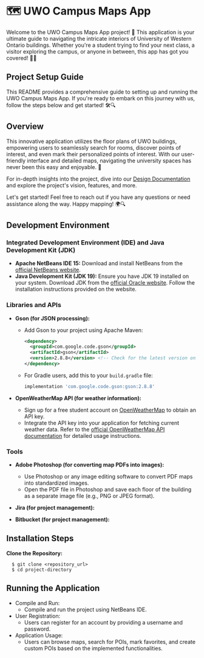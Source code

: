 # 🗺️ UWO Campus Maps App

Welcome to the UWO Campus Maps App project! 🚀 This application is your ultimate guide to navigating the intricate interiors of University of Western Ontario buildings. Whether you're a student trying to find your next class, a visitor exploring the campus, or anyone in between, this app has got you covered! 🏫✨

## Project Setup Guide

This README provides a comprehensive guide to setting up and running the UWO Campus Maps App. If you're ready to embark on this journey with us, follow the steps below and get started! 🛠️🔍

## Overview

This innovative application utilizes the floor plans of UWO buildings, empowering users to seamlessly search for rooms, discover points of interest, and even mark their personalized points of interest. With our user-friendly interface and detailed maps, navigating the university spaces has never been this easy and enjoyable. 🎉

For in-depth insights into the project, dive into our [Design Documentation](https://github.com/hanyunguo/UWO-Campus-Maps-App/blob/main/Design%20Document%20uwo.pdf) and explore the project's vision, features, and more.

Let's get started! Feel free to reach out if you have any questions or need assistance along the way. Happy mapping! 🌍🔍

## Development Environment

### Integrated Development Environment (IDE) and Java Development Kit (JDK)

- **Apache NetBeans IDE 15:** Download and install NetBeans from the [official NetBeans website](https://netbeans.apache.org/download/index.html).
- **Java Development Kit (JDK 19):** Ensure you have JDK 19 installed on your system. Download JDK from the [official Oracle website](https://www.oracle.com/java/technologies/javase-jdk15-downloads.html). Follow the installation instructions provided on the website.

### Libraries and APIs

- **Gson (for JSON processing):**
  - Add Gson to your project using Apache Maven:
    ```xml
    <dependency>
      <groupId>com.google.code.gson</groupId>
      <artifactId>gson</artifactId>
      <version>2.8.8</version> <!-- Check for the latest version on the official Gson GitHub repository -->
    </dependency>
    ```
  - For Gradle users, add this to your `build.gradle` file:
    ```gradle
    implementation 'com.google.code.gson:gson:2.8.8'
    ```

- **OpenWeatherMap API (for weather information):**
  - Sign up for a free student account on [OpenWeatherMap](https://home.openweathermap.org/users/sign_up) to obtain an API key.
  - Integrate the API key into your application for fetching current weather data. Refer to the [official OpenWeatherMap API documentation](https://openweathermap.org/api) for detailed usage instructions.

### Tools

- **Adobe Photoshop (for converting map PDFs into images):**
  - Use Photoshop or any image editing software to convert PDF maps into standardized images.
  - Open the PDF file in Photoshop and save each floor of the building as a separate image file (e.g., PNG or JPEG format).

- **Jira (for project management):**
  
- **Bitbucket (for project management):**

## Installation Steps

  **Clone the Repository:**
   ```
     $ git clone <repository_url>
     $ cd project-directory
   ```
## Running the Application

  - Compile and Run:
    - Compile and run the project using NetBeans IDE.
  - User Registration:
    - Users can register for an account by providing a username and password.
  - Application Usage:
    - Users can browse maps, search for POIs, mark favorites, and create custom POIs based on the implemented functionalities.
